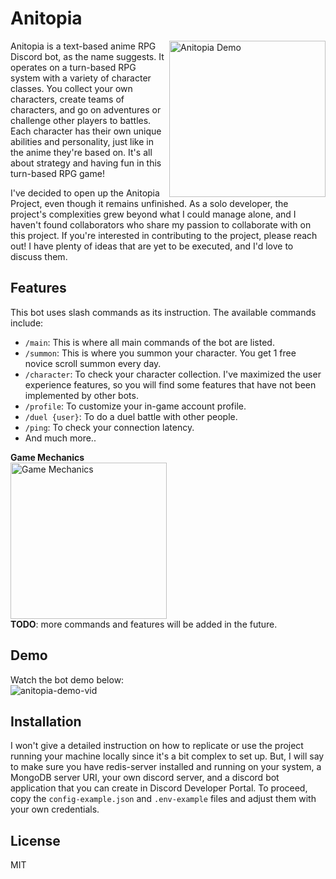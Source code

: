 # Anitopia
<img src="src/public/anitopia_demo.png" alt="Anitopia Demo" width="250" align="right"/>

Anitopia is a text-based anime RPG Discord bot, as the name suggests. It operates on a turn-based RPG system with a variety of character classes. You collect your own characters, create teams of characters, and go on adventures or challenge other players to battles. Each character has their own unique abilities and personality, just like in the anime they're based on. It's all about strategy and having fun in this turn-based RPG game!

I've decided to open up the Anitopia Project, even though it remains unfinished. As a solo developer, the project's complexities grew beyond what I could manage alone, and I haven't found collaborators who share my passion to collaborate with on this project. If you're interested in contributing to the project, please reach out! I have plenty of ideas that are yet to be executed, and I'd love to discuss them.

## Features
This bot uses slash commands as its instruction. The available commands include:

- `/main`: This is where all main commands of the bot are listed.
- `/summon`: This is where you summon your character. You get 1 free novice scroll summon every day.
- `/character`: To check your character collection. I've maximized the user experience features, so you will find some features that have not been implemented by other bots.
- `/profile`: To customize your in-game account profile.
- `/duel {user}`: To do a duel battle with other people.
- `/ping`: To check your connection latency.
- And much more..

**Game Mechanics**
<br>
<img src="https://github.com/ndy-s/anitopia-discord-bot/assets/94002483/3c81f877-8098-4421-8514-99b19107e95d" alt="Game Mechanics" height="250"/>
<br>
<b>TODO</b>: more commands and features will be added in the future.

## Demo
Watch the bot demo below:<br>
![anitopia-demo-vid](https://github.com/ndy-s/anitopia-discord-bot/assets/94002483/acab4638-0d51-4c7a-9684-174fcf5b53f0)

## Installation
I won't give a detailed instruction on how to replicate or use the project running your machine locally since it's a bit complex to set up. But, I will say to make sure you have redis-server installed and running on your system, a MongoDB server URI, your own discord server, and a discord bot application that you can create in Discord Developer Portal. To proceed, copy the `config-example.json` and `.env-example` files and adjust them with your own credentials.

## License
MIT
